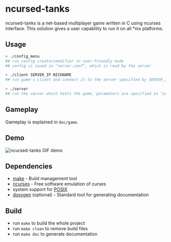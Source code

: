 ncursed-tanks
=============

ncursed-tanks is a net-based multiplayer game written in C using ncurses interface.
This solution gives a user capability to run it on all *nix platforms.


Usage
-----

```bash
> ./config_menu
## run config creator/modifier in user-friendly mode
## config is saved in "server.conf", which is read by the server

> ./client SERVER_IP NICKNAME
## run game's client and connect it to the server specified by SERVER_IP, using NICKNAME

> ./server
## run the server which hosts the game, parameters are specified in "server.conf"
```


Gameplay
--------
Gameplay is explained in `doc/game`.


Demo
----
![ncursed-tanks GIF demo](http://patrol.neutrino.re/repo/ncursed-tanks.gif)


Dependencies
------------
* [make](https://www.gnu.org/software/make/) - Build management tool
* [ncurses](http://www.gnu.org/software/ncurses/ncurses.html) - Free software emulation of curses
* system support for [POSIX](http://www.unix.org/)
* [doxygen](http://www.stack.nl/~dimitri/doxygen/) (optional) - Standard tool for generating documentation


Build
-----
* run `make` to build the whole project
* run `make clean` to remove build files
* run `make doc` to generate documentation
